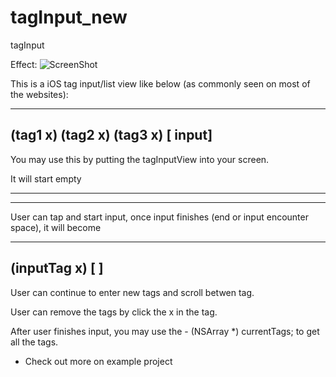 tagInput_new
============

tagInput

Effect:
![ScreenShot](https://raw.github.com/realzzz/ios-zoom-out-nav-view/master/sc.gif)


This is a iOS tag input/list view like below (as commonly seen on most of the websites):

 ------------------------------------
  (tag1 x) (tag2 x) (tag3 x) [ input]
 ------------------------------------
 
 You may use this by putting the tagInputView into your screen. 
 
 It will start empty
 
 ------------------------------------
 
 ------------------------------------
 
 User can tap and start input, once input finishes (end or input encounter space), it will become
 
 ------------------------------------
 (inputTag x) [                     ]
 ------------------------------------
 
 User can continue to enter new tags and scroll betwen tag.
 
 User can remove the tags by click the x in the tag.
 
 After user finishes input, you may use the - (NSArray *) currentTags; to get all the tags.
 
 
 - Check out more on example project
